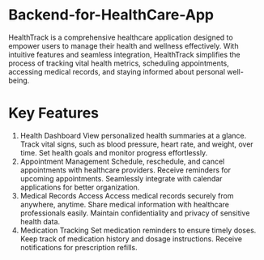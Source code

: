 # Backend-for-HealthCare-App
HealthTrack is a comprehensive healthcare application designed to empower users to manage their health and wellness effectively. With intuitive features and seamless integration, HealthTrack simplifies the process of tracking vital health metrics, scheduling appointments, accessing medical records, and staying informed about personal well-being.
# Key Features
1. Health Dashboard
View personalized health summaries at a glance.
Track vital signs, such as blood pressure, heart rate, and weight, over time.
Set health goals and monitor progress effortlessly.
2. Appointment Management
Schedule, reschedule, and cancel appointments with healthcare providers.
Receive reminders for upcoming appointments.
Seamlessly integrate with calendar applications for better organization.
3. Medical Records Access
Access medical records securely from anywhere, anytime.
Share medical information with healthcare professionals easily.
Maintain confidentiality and privacy of sensitive health data.
4. Medication Tracking
Set medication reminders to ensure timely doses.
Keep track of medication history and dosage instructions.
Receive notifications for prescription refills.
